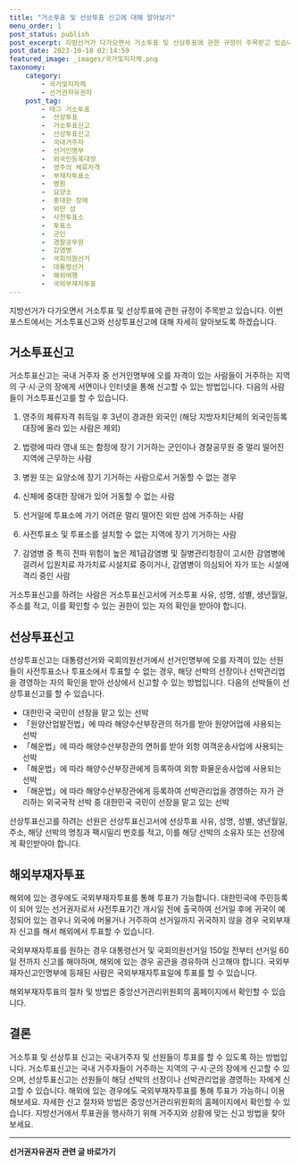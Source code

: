 ```yaml
---
title: "거소투표 및 선상투표 신고에 대해 알아보기"
menu_order: 1
post_status: publish
post_excerpt: 지방선거가 다가오면서 거소투표 및 선상투표에 관한 규정이 주목받고 있습니다. 이번 포스트에서는 거소투표신고와 선상투표신고에 대해 자세히 알아보도록 하겠습니다.
post_date: 2023-10-18 02:14:59
featured_image: _images/국가및지자체.png
taxonomy:
    category:
        - 국가및지자체
        - 선거권자유권자
    post_tag:
        - 태그 거소투표
        -  선상투표
        -  거소투표신고
        -  선상투표신고
        -  국내거주자
        -  선거인명부
        -  외국인등록대장
        -  영주의 체류자격
        -  부재자투표소
        -  병원
        -  요양소
        -  중대한 장애
        -  외딴 섬
        -  사전투표소
        -  투표소
        -  군인
        -  경찰공무원
        -  감염병
        -  국회의원선거
        -  대통령선거
        -  해외여행
        -  국외부재자투표
---
```



지방선거가 다가오면서 거소투표 및 선상투표에 관한 규정이 주목받고 있습니다. 이번 포스트에서는 거소투표신고와 선상투표신고에 대해 자세히 알아보도록 하겠습니다.

## 거소투표신고

거소투표신고는 국내 거주자 중 선거인명부에 오를 자격이 있는 사람들이 거주하는 지역의 구·시·군의 장에게 서면이나 인터넷을 통해 신고할 수 있는 방법입니다. 다음의 사람들이 거소투표신고를 할 수 있습니다.

1. 영주의 체류자격 취득일 후 3년이 경과한 외국인 (해당 지방자치단체의 외국인등록대장에 올라 있는 사람은 제외)

2. 법령에 따라 영내 또는 함정에 장기 기거하는 군인이나 경찰공무원 중 멀리 떨어진 지역에 근무하는 사람

3. 병원 또는 요양소에 장기 기거하는 사람으로서 거동할 수 없는 경우

4. 신체에 중대한 장애가 있어 거동할 수 없는 사람

5. 선거일에 투표소에 가기 어려운 멀리 떨어진 외딴 섬에 거주하는 사람

6. 사전투표소 및 투표소를 설치할 수 없는 지역에 장기 기거하는 사람

7. 감염병 중 특히 전파 위험이 높은 제1급감염병 및 질병관리청장이 고시한 감염병에 걸려서 입원치료∙자가치료∙시설치료 중이거나, 감염병이 의심되어 자가 또는 시설에 격리 중인 사람

거소투표신고를 하려는 사람은 거소투표신고서에 거소투표 사유, 성명, 성별, 생년월일, 주소를 적고, 이를 확인할 수 있는 권한이 있는 자의 확인을 받아야 합니다.

## 선상투표신고

선상투표신고는 대통령선거와 국회의원선거에서 선거인명부에 오를 자격이 있는 선원들이 사전투표소나 투표소에서 투표할 수 없는 경우, 해당 선박의 선장이나 선박관리업을 경영하는 자의 확인을 받아 선상에서 신고할 수 있는 방법입니다. 다음의 선박들이 선상투표신고를 할 수 있습니다.

- 대한민국 국민이 선장을 맡고 있는 선박
- 「원양산업발전법」에 따라 해양수산부장관의 허가를 받아 원양어업에 사용되는 선박
- 「해운법」에 따라 해양수산부장관의 면허를 받아 외항 여객운송사업에 사용되는 선박
- 「해운법」에 따라 해양수산부장관에게 등록하여 외항 화물운송사업에 사용되는 선박
- 「해운법」에 따라 해양수산부장관에게 등록하여 선박관리업을 경영하는 자가 관리하는 외국국적 선박 중 대한민국 국민이 선장을 맡고 있는 선박

선상투표신고를 하려는 선원은 선상투표신고서에 선상투표 사유, 성명, 성별, 생년월일, 주소, 해당 선박의 명칭과 팩시밀리 번호를 적고, 이를 해당 선박의 소유자 또는 선장에게 확인받아야 합니다.

## 해외부재자투표

해외에 있는 경우에도 국외부재자투표를 통해 투표가 가능합니다. 대한민국에 주민등록이 되어 있는 선거권자로서 사전투표기간 개시일 전에 출국하여 선거일 후에 귀국이 예정되어 있는 경우나 외국에 머물거나 거주하여 선거일까지 귀국하지 않을 경우 국외부재자 신고를 해서 해외에서 투표할 수 있습니다.

국외부재자투표를 원하는 경우 대통령선거 및 국회의원선거일 150일 전부터 선거일 60일 전까지 신고를 해야하며, 해외에 있는 경우 공관을 경유하여 신고해야 합니다. 국외부재자신고인명부에 등재된 사람은 국외부재자투표일에 투표를 할 수 있습니다.

해외부재자투표의 절차 및 방법은 중앙선거관리위원회의 홈페이지에서 확인할 수 있습니다.

## 결론

거소투표 및 선상투표 신고는 국내거주자 및 선원들이 투표를 할 수 있도록 하는 방법입니다. 거소투표신고는 국내 거주자들이 거주하는 지역의 구·시·군의 장에게 신고할 수 있으며, 선상투표신고는 선원들이 해당 선박의 선장이나 선박관리업을 경영하는 자에게 신고할 수 있습니다. 해외에 있는 경우에도 국외부재자투표를 통해 투표가 가능하니 이용해보세요. 자세한 신고 절차와 방법은 중앙선거관리위원회의 홈페이지에서 확인할 수 있습니다. 지방선거에서 투표권을 행사하기 위해 거주지와 상황에 맞는 신고 방법을 찾아보세요.
<!-- wp:separator -->
<hr class="wp-block-separator has-alpha-channel-opacity"/>
<!-- /wp:separator -->

<!-- wp:group {"backgroundColor":"base","layout":{"type":"constrained"}} -->
<div class="wp-block-group has-base-background-color has-background"><!-- wp:paragraph {"align":"center","fontSize":"medium"} -->
<p class="has-text-align-center has-large-font-size"><strong>선거권자유권자 관련 글 바로가기</strong></p>
<!-- /wp:paragraph -->


<!-- wp:latest-posts
{"categories":[{"id":7202,"count":19,"description":"","link":"https://uknowlaw.com/category/%ec%84%a0%ea%b1%b0%ea%b6%8c%ec%9e%90%ec%9c%a0%ea%b6%8c%ec%9e%90/","name":"선거권자유권자","slug":"선거권자유권자","taxonomy":"category","parent":0,"meta":[],"_links":{"self":[{"href":"https://uknowlaw.com/wp-json/wp/v2/categories/7202"}],"collection":[{"href":"https://uknowlaw.com/wp-json/wp/v2/categories"}],"about":[{"href":"https://uknowlaw.com/wp-json/wp/v2/taxonomies/category"}],"wp:post_type":[{"href":"https://uknowlaw.com/wp-json/wp/v2/posts?categories=7202"}],"curies":[{"name":"wp","href":"https://api.w.org/{rel}","templated":true}]}}],"postsToShow":100,"excerptLength":28,"postLayout":"grid","columns":2,"featuredImageAlign":"left","featuredImageSizeSlug":"large","fontSize":"small"} /--></div>
<!-- /wp:group -->